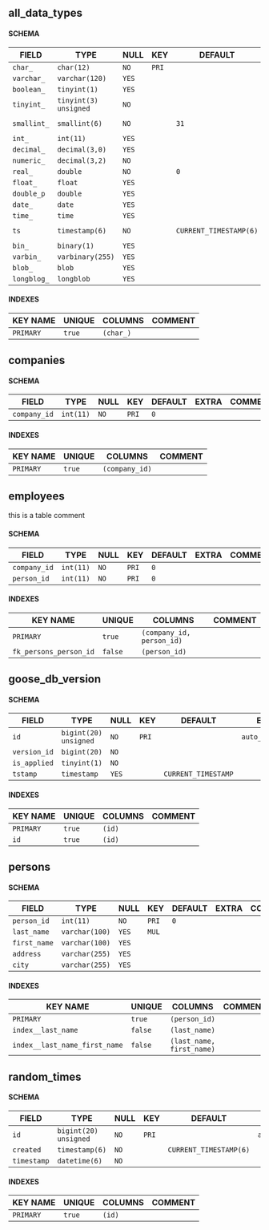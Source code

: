 ## all_data_types
#### SCHEMA
|    FIELD    |         TYPE          | NULL  |  KEY  |        DEFAULT         |              EXTRA               |    COMMENT     |
|-------------|-----------------------|-------|-------|------------------------|----------------------------------|----------------|
| `char_`     | `char(12)`            | `NO`  | `PRI` |                        |                                  |                |
| `varchar_`  | `varchar(120)`        | `YES` |       |                        |                                  |                |
| `boolean_`  | `tinyint(1)`          | `YES` |       |                        |                                  |                |
| `tinyint_`  | `tinyint(3) unsigned` | `NO`  |       |                        |                                  |                |
| `smallint_` | `smallint(6)`         | `NO`  |       | `31`                   |                                  | `test comment` |
| `int_`      | `int(11)`             | `YES` |       |                        |                                  |                |
| `decimal_`  | `decimal(3,0)`        | `YES` |       |                        |                                  |                |
| `numeric_`  | `decimal(3,2)`        | `NO`  |       |                        |                                  |                |
| `real_`     | `double`              | `NO`  |       | `0`                    |                                  |                |
| `float_`    | `float`               | `YES` |       |                        |                                  |                |
| `double_p`  | `double`              | `YES` |       |                        |                                  |                |
| `date_`     | `date`                | `YES` |       |                        |                                  |                |
| `time_`     | `time`                | `YES` |       |                        |                                  |                |
| `ts`        | `timestamp(6)`        | `NO`  |       | `CURRENT_TIMESTAMP(6)` | `on update CURRENT_TIMESTAMP(6)` |                |
| `bin_`      | `binary(1)`           | `YES` |       |                        |                                  |                |
| `varbin_`   | `varbinary(255)`      | `YES` |       |                        |                                  |                |
| `blob_`     | `blob`                | `YES` |       |                        |                                  |                |
| `longblog_` | `longblob`            | `YES` |       |                        |                                  |                |
#### INDEXES
| KEY NAME  | UNIQUE |  COLUMNS  | COMMENT |
|-----------|--------|-----------|---------|
| `PRIMARY` | `true` | `(char_)` |         |

## companies
#### SCHEMA
|    FIELD     |   TYPE    | NULL |  KEY  | DEFAULT | EXTRA | COMMENT |
|--------------|-----------|------|-------|---------|-------|---------|
| `company_id` | `int(11)` | `NO` | `PRI` | `0`     |       |         |
#### INDEXES
| KEY NAME  | UNIQUE |    COLUMNS     | COMMENT |
|-----------|--------|----------------|---------|
| `PRIMARY` | `true` | `(company_id)` |         |

## employees

this is a table comment

#### SCHEMA
|    FIELD     |   TYPE    | NULL |  KEY  | DEFAULT | EXTRA | COMMENT |
|--------------|-----------|------|-------|---------|-------|---------|
| `company_id` | `int(11)` | `NO` | `PRI` | `0`     |       |         |
| `person_id`  | `int(11)` | `NO` | `PRI` | `0`     |       |         |
#### INDEXES
|        KEY NAME        | UNIQUE  |          COLUMNS          | COMMENT |
|------------------------|---------|---------------------------|---------|
| `PRIMARY`              | `true`  | `(company_id, person_id)` |         |
| `fk_persons_person_id` | `false` | `(person_id)`             |         |

## goose_db_version
#### SCHEMA
|    FIELD     |         TYPE          | NULL  |  KEY  |       DEFAULT       |      EXTRA       | COMMENT |
|--------------|-----------------------|-------|-------|---------------------|------------------|---------|
| `id`         | `bigint(20) unsigned` | `NO`  | `PRI` |                     | `auto_increment` |         |
| `version_id` | `bigint(20)`          | `NO`  |       |                     |                  |         |
| `is_applied` | `tinyint(1)`          | `NO`  |       |                     |                  |         |
| `tstamp`     | `timestamp`           | `YES` |       | `CURRENT_TIMESTAMP` |                  |         |
#### INDEXES
| KEY NAME  | UNIQUE | COLUMNS | COMMENT |
|-----------|--------|---------|---------|
| `PRIMARY` | `true` | `(id)`  |         |
| `id`      | `true` | `(id)`  |         |

## persons
#### SCHEMA
|    FIELD     |      TYPE      | NULL  |  KEY  | DEFAULT | EXTRA | COMMENT |
|--------------|----------------|-------|-------|---------|-------|---------|
| `person_id`  | `int(11)`      | `NO`  | `PRI` | `0`     |       |         |
| `last_name`  | `varchar(100)` | `YES` | `MUL` |         |       |         |
| `first_name` | `varchar(100)` | `YES` |       |         |       |         |
| `address`    | `varchar(255)` | `YES` |       |         |       |         |
| `city`       | `varchar(255)` | `YES` |       |         |       |         |
#### INDEXES
|           KEY NAME            | UNIQUE  |          COLUMNS          | COMMENT |
|-------------------------------|---------|---------------------------|---------|
| `PRIMARY`                     | `true`  | `(person_id)`             |         |
| `index__last_name`            | `false` | `(last_name)`             |         |
| `index__last_name_first_name` | `false` | `(last_name, first_name)` |         |

## random_times
#### SCHEMA
|    FIELD    |         TYPE          | NULL |  KEY  |        DEFAULT         |      EXTRA       | COMMENT |
|-------------|-----------------------|------|-------|------------------------|------------------|---------|
| `id`        | `bigint(20) unsigned` | `NO` | `PRI` |                        | `auto_increment` |         |
| `created`   | `timestamp(6)`        | `NO` |       | `CURRENT_TIMESTAMP(6)` |                  |         |
| `timestamp` | `datetime(6)`         | `NO` |       |                        |                  |         |
#### INDEXES
| KEY NAME  | UNIQUE | COLUMNS | COMMENT |
|-----------|--------|---------|---------|
| `PRIMARY` | `true` | `(id)`  |         |

